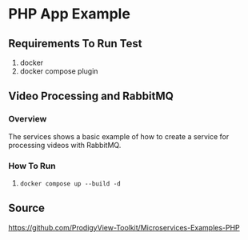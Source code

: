 # PHP App Example

## Requirements To Run Test

1. docker
2. docker compose plugin


## Video Processing and RabbitMQ

### Overview

The services shows a basic example of how to create a service for processing videos with RabbitMQ.

### How To Run

1. `docker compose up --build -d`

## Source

<https://github.com/ProdigyView-Toolkit/Microservices-Examples-PHP>